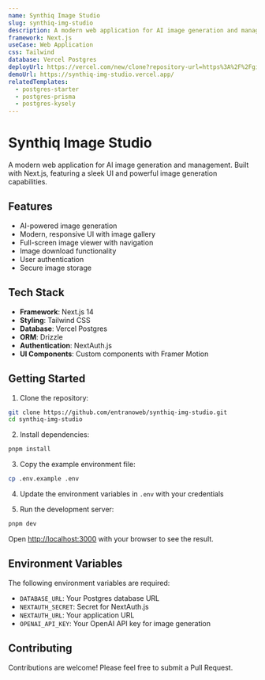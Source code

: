 ```yaml
---
name: Synthiq Image Studio
slug: synthiq-img-studio
description: A modern web application for AI image generation and management. Built with Next.js, featuring a sleek UI and powerful image generation capabilities.
framework: Next.js
useCase: Web Application
css: Tailwind
database: Vercel Postgres
deployUrl: https://vercel.com/new/clone?repository-url=https%3A%2F%2Fgithub.com%2Fyourusername%2Fsynthiq-img-studio&project-name=synthiq-img-studio&repository-name=synthiq-img-studio&demo-title=Synthiq%20Image%20Studio&demo-description=A%20modern%20web%20application%20for%20AI%20image%20generation%20and%20management.&demo-url=https%3A%2F%2Fsynthiq-img-studio.vercel.app%2F&demo-image=https%3A%2F%2Fsynthiq-img-studio.vercel.app%2Fopengraph-image.png&stores=%5B%7B"type"%3A"postgres"%7D%5D
demoUrl: https://synthiq-img-studio.vercel.app/
relatedTemplates:
  - postgres-starter
  - postgres-prisma
  - postgres-kysely
---
```


# Synthiq Image Studio

A modern web application for AI image generation and management. Built with Next.js, featuring a sleek UI and powerful image generation capabilities.

## Features

- AI-powered image generation
- Modern, responsive UI with image gallery
- Full-screen image viewer with navigation
- Image download functionality
- User authentication
- Secure image storage

## Tech Stack

- **Framework**: Next.js 14
- **Styling**: Tailwind CSS
- **Database**: Vercel Postgres
- **ORM**: Drizzle
- **Authentication**: NextAuth.js
- **UI Components**: Custom components with Framer Motion

## Getting Started

1. Clone the repository:
```bash
git clone https://github.com/entranoweb/synthiq-img-studio.git
cd synthiq-img-studio
```

2. Install dependencies:
```bash
pnpm install
```

3. Copy the example environment file:
```bash
cp .env.example .env
```

4. Update the environment variables in `.env` with your credentials

5. Run the development server:
```bash
pnpm dev
```

Open [http://localhost:3000](http://localhost:3000) with your browser to see the result.

## Environment Variables

The following environment variables are required:

- `DATABASE_URL`: Your Postgres database URL
- `NEXTAUTH_SECRET`: Secret for NextAuth.js
- `NEXTAUTH_URL`: Your application URL
- `OPENAI_API_KEY`: Your OpenAI API key for image generation

## Contributing

Contributions are welcome! Please feel free to submit a Pull Request.

